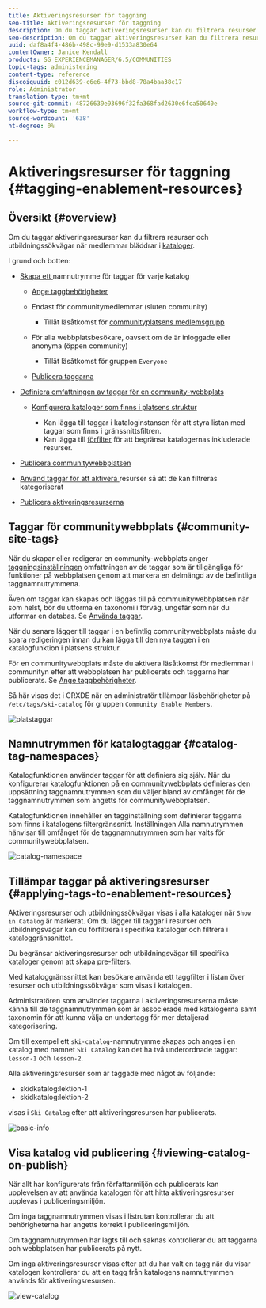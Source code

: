 ```yaml
---
title: Aktiveringsresurser för taggning
seo-title: Aktiveringsresurser för taggning
description: Om du taggar aktiveringsresurser kan du filtrera resurser och utbildningssökvägar när medlemmar bläddrar i kataloger
seo-description: Om du taggar aktiveringsresurser kan du filtrera resurser och utbildningssökvägar när medlemmar bläddrar i kataloger
uuid: daf8a4f4-486b-498c-99e9-d1533a830e64
contentOwner: Janice Kendall
products: SG_EXPERIENCEMANAGER/6.5/COMMUNITIES
topic-tags: administering
content-type: reference
discoiquuid: c012d639-c6e6-4f73-bbd8-78a4baa38c17
role: Administrator
translation-type: tm+mt
source-git-commit: 48726639e93696f32fa368fad2630e6fca50640e
workflow-type: tm+mt
source-wordcount: '638'
ht-degree: 0%

---
```



# Aktiveringsresurser för taggning {#tagging-enablement-resources}

## Översikt {#overview}

Om du taggar aktiveringsresurser kan du filtrera resurser och utbildningssökvägar när medlemmar bläddrar i [kataloger](functions.md#catalog-function).

I grund och botten:

* [Skapa ett ](../../help/sites-administering/tags.md#creating-a-namespace) namnutrymme för taggar för varje katalog

   * [Ange taggbehörigheter](../../help/sites-administering/tags.md#setting-tag-permissions)
   * Endast för communitymedlemmar (sluten community)

      * Tillåt läsåtkomst för [communityplatsens medlemsgrupp](users.md#publish-group-roles)
   * För alla webbplatsbesökare, oavsett om de är inloggade eller anonyma (öppen community)

      * Tillåt läsåtkomst för gruppen `Everyone`
   * [Publicera taggarna](../../help/sites-administering/tags.md#publishing-tags)



* [Definiera omfattningen av taggar för en community-webbplats](sites-console.md#tagging)

   * [Konfigurera kataloger som finns i platsens struktur](functions.md#catalog-function)

      * Kan lägga till taggar i kataloginstansen för att styra listan med taggar som finns i gränssnittsfiltren.
      * Kan lägga till [förfilter](catalog-developer-essentials.md#pre-filters) för att begränsa katalogernas inkluderade resurser.

* [Publicera communitywebbplatsen](sites-console.md#publishing-the-site)
* [Använd taggar för att aktivera ](resources.md#create-a-resource) resurser så att de kan filtreras kategoriserat
* [Publicera aktiveringsresurserna](resources.md#publish)

## Taggar för communitywebbplats {#community-site-tags}

När du skapar eller redigerar en community-webbplats anger [taggningsinställningen](sites-console.md#tagging) omfattningen av de taggar som är tillgängliga för funktioner på webbplatsen genom att markera en delmängd av de befintliga taggnamnutrymmena.

Även om taggar kan skapas och läggas till på communitywebbplatsen när som helst, bör du utforma en taxonomi i förväg, ungefär som när du utformar en databas. Se [Använda taggar](../../help/sites-authoring/tags.md).

När du senare lägger till taggar i en befintlig communitywebbplats måste du spara redigeringen innan du kan lägga till den nya taggen i en katalogfunktion i platsens struktur.

För en communitywebbplats måste du aktivera läsåtkomst för medlemmar i communityn efter att webbplatsen har publicerats och taggarna har publicerats. Se [Ange taggbehörigheter](../../help/sites-administering/tags.md#setting-tag-permissions).

Så här visas det i CRXDE när en administratör tillämpar läsbehörigheter på `/etc/tags/ski-catalog` för gruppen `Community Enable Members`.

![platstaggar](assets/site-tags.png)

## Namnutrymmen för katalogtaggar {#catalog-tag-namespaces}

Katalogfunktionen använder taggar för att definiera sig själv. När du konfigurerar katalogfunktionen på en communitywebbplats definieras den uppsättning taggnamnutrymmen som du väljer bland av omfånget för de taggnamnutrymmen som angetts för communitywebbplatsen.

Katalogfunktionen innehåller en tagginställning som definierar taggarna som finns i katalogens filtergränssnitt. Inställningen Alla namnutrymmen hänvisar till omfånget för de taggnamnutrymmen som har valts för communitywebbplatsen.

![catalog-namespace](assets/catalog-namespace.png)

## Tillämpar taggar på aktiveringsresurser {#applying-tags-to-enablement-resources}

Aktiveringsresurser och utbildningssökvägar visas i alla kataloger när `Show in Catalog` är markerat. Om du lägger till taggar i resurser och utbildningsvägar kan du förfiltrera i specifika kataloger och filtrera i kataloggränssnittet.

Du begränsar aktiveringsresurser och utbildningsvägar till specifika kataloger genom att skapa [pre-filters](catalog-developer-essentials.md#pre-filters).

Med kataloggränssnittet kan besökare använda ett taggfilter i listan över resurser och utbildningssökvägar som visas i katalogen.

Administratören som använder taggarna i aktiveringsresurserna måste känna till de taggnamnutrymmen som är associerade med katalogerna samt taxonomin för att kunna välja en undertagg för mer detaljerad kategorisering.

Om till exempel ett `ski-catalog`-namnutrymme skapas och anges i en katalog med namnet `Ski Catalog` kan det ha två underordnade taggar: `lesson-1` och `lesson-2`.

Alla aktiveringsresurser som är taggade med något av följande:

* skidkatalog:lektion-1
* skidkatalog:lektion-2

visas i `Ski Catalog` efter att aktiveringsresursen har publicerats.

![basic-info](assets/applytags-basicinfo.png)

## Visa katalog vid publicering {#viewing-catalog-on-publish}

När allt har konfigurerats från författarmiljön och publicerats kan upplevelsen av att använda katalogen för att hitta aktiveringsresurser upplevas i publiceringsmiljön.

Om inga taggnamnutrymmen visas i listrutan kontrollerar du att behörigheterna har angetts korrekt i publiceringsmiljön.

Om taggnamnutrymmen har lagts till och saknas kontrollerar du att taggarna och webbplatsen har publicerats på nytt.

Om inga aktiveringsresurser visas efter att du har valt en tagg när du visar katalogen kontrollerar du att en tagg från katalogens namnutrymmen används för aktiveringsresursen.

![view-catalog](assets/viewcatalog.png)

